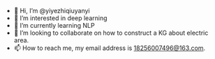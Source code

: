- 👋 Hi, I’m @yiyezhiqiuyanyi
- 👀 I’m interested in deep learning
- 🌱 I’m currently learning NLP 
- 💞️ I’m looking to collaborate on how to construct a KG about electric area.
- 📫 How to reach me, my email address is 18256007496@163.com.

<!---
yiyezhiqiuyanyi/yiyezhiqiuyanyi is a ✨ special ✨ repository because its `README.md` (this file) appears on your GitHub profile.
You can click the Preview link to take a look at your changes.
--->
